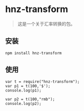 # hnz-transform
> 这是一个关于汇率转换的包。

## 安装
```
npm install hnz-transform
```
## 使用
```
var t = require("hnz-transform");
var p1 = t(100,'$');
console.log(p1);

var p2 = t(100,"rmb");
console.log(p2);

```

